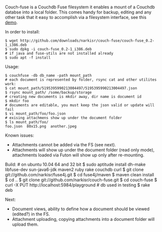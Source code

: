 Couch-fuse is a Couchdb Fuse filesystem it enables a mount of a Couchdb databse into a local folder.
This comes handy for backup, editing and any other task that it easy to accomplish via a filesystem interface, see this [demo](http://www.youtube.com/watch?v=ps3-CnqKVxU).

In order to install:

	$ wget http://github.com/downloads/narkisr/couch-fuse/couch-fuse_0.2-1_i386.deb
	$ sudo dpkg -i couch-fuse_0.2-1_i386.deb
	# if java and fuse-utils are not installed already
	$ sudo apt -f install

Usage:

	$ couchfuse -db db_name -path mount_path
	# each document is represented by folder, rsync cat and other utilites work:
	$ cat mount_path/5195395990213004497/5195395990213004497.json
	$ rsync mount_path/ /some/backup/storage
	# creating new documents is mkdir away, dir name is document id
	$ mkdir foo
	# documents are editable, you must keep the json valid or update will fail
	$ vi mount_path/foo/foo.json
	# exising attachmens show up under the document folder
	$ ls mount_path/foo/
	foo.json  80x15.png  another.jpeg
        

Known issues:

 * Attachments cannot be added via the FS (see next).
 * Attachments will show up under the document folder (read only mode), attachments loaded via Futon will show up only after re-mounting.
       
Build: 
	# on ubuntu 10.04 64 and 32 bit 
	$ sudo aptitude install dh-make libfuse-dev sun-java6-jdk maven2 ruby rake couchdb curl
	$ git clone git://github.com/narkisr/fuse4j.git
	$ cd fuse4j/maven
	$ maven clean install
	$ cd ..
	$ git clone git://github.com/narkisr/couch-fuse.git
	$ cd couch-fuse
	$ curl -X PUT http://localhost:5984/playground # db used in testing
	$ rake deb

Next:

* Document views, ability to define how a document should be viewed (edited?) in the FS.
* Attachment uploading, copying attachments into a document folder will upload them.
